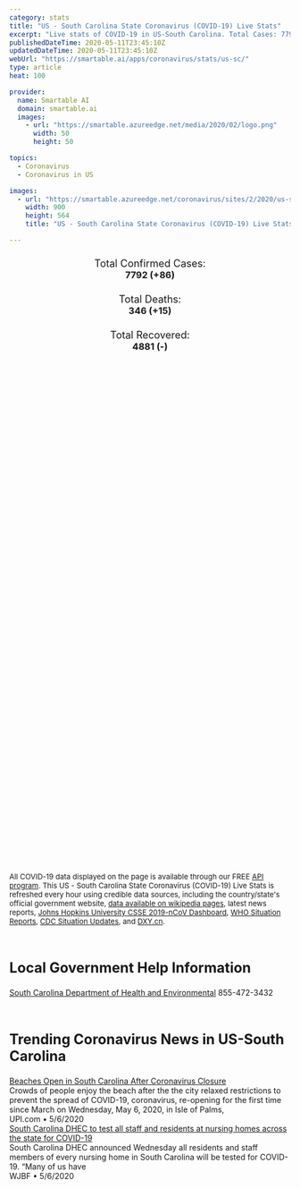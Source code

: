 ```yaml
---
category: stats
title: "US - South Carolina State Coronavirus (COVID-19) Live Stats"
excerpt: "Live stats of COVID-19 in US-South Carolina. Total Cases: 7792 (+86), Deaths: 346 (+15), Recoveries: 4881(-)."
publishedDateTime: 2020-05-11T23:45:10Z
updatedDateTime: 2020-05-11T23:45:10Z
webUrl: "https://smartable.ai/apps/coronavirus/stats/us-sc/"
type: article
heat: 100

provider:
  name: Smartable AI
  domain: smartable.ai
  images:
    - url: "https://smartable.azureedge.net/media/2020/02/logo.png"
      width: 50
      height: 50

topics:
  - Coronavirus
  - Coronavirus in US

images:
  - url: "https://smartable.azureedge.net/coronavirus/sites/2/2020/us-sc.jpg"
    width: 900
    height: 564
    title: "US - South Carolina State Coronavirus (COVID-19) Live Stats"

---
```

<div class="total-stats" style="text-align: center;">
    <h3>
	    <div style="font-size: 18px; font-weight: 400;">Total Confirmed Cases:</div>
	    7792 (<span class='red'>+86</span>)
    </h3>
    <h3>
	    <div style="font-size: 18px; font-weight: 400;">Total Deaths:</div>
	    346 (<span class='red'>+15</span>)
    </h3>
    <h3>
	    <div style="font-size: 18px; font-weight: 400;">Total Recovered:</div>
	    4881 (-)
    </h3>
</div>

<script type="text/javascript" src="https://www.gstatic.com/charts/loader.js"></script>

<div id="time_series_chart" style="width: 100%; height: 400px;"></div>
<script type="text/javascript">
  google.charts.load('current', {'packages':['corechart']});
  google.charts.setOnLoadCallback(drawChart);
  function drawChart() {
    var data = google.visualization.arrayToDataTable([
      ['Date', 'Total Cases', 'Total Deaths', 'Total Recovered'],
      ['1/22/2020', 0, 0, 0],['1/23/2020', 0, 0, 0],['1/24/2020', 0, 0, 0],['1/25/2020', 0, 0, 0],['1/26/2020', 0, 0, 0],['1/27/2020', 0, 0, 0],['1/28/2020', 0, 0, 0],['1/29/2020', 0, 0, 0],['1/30/2020', 0, 0, 0],['1/31/2020', 0, 0, 0],['2/1/2020', 0, 0, 0],['2/2/2020', 0, 0, 0],['2/3/2020', 0, 0, 0],['2/4/2020', 0, 0, 0],['2/5/2020', 0, 0, 0],['2/6/2020', 0, 0, 0],['2/7/2020', 0, 0, 0],['2/8/2020', 0, 0, 0],['2/9/2020', 0, 0, 0],['2/10/2020', 0, 0, 0],['2/11/2020', 0, 0, 0],['2/12/2020', 0, 0, 0],['2/13/2020', 0, 0, 0],['2/14/2020', 0, 0, 0],['2/15/2020', 0, 0, 0],['2/16/2020', 0, 0, 0],['2/17/2020', 0, 0, 0],['2/18/2020', 0, 0, 0],['2/19/2020', 0, 0, 0],['2/20/2020', 0, 0, 0],['2/21/2020', 0, 0, 0],['2/22/2020', 0, 0, 0],['2/23/2020', 0, 0, 0],['2/24/2020', 0, 0, 0],['2/25/2020', 0, 0, 0],['2/26/2020', 0, 0, 0],['2/27/2020', 0, 0, 0],['2/28/2020', 0, 0, 0],['2/29/2020', 0, 0, 0],['3/1/2020', 0, 0, 0],['3/2/2020', 0, 0, 0],['3/3/2020', 0, 0, 0],['3/4/2020', 0, 0, 0],['3/5/2020', 0, 0, 0],['3/6/2020', 0, 0, 0],['3/7/2020', 2, 0, 0],['3/8/2020', 2, 0, 0],['3/9/2020', 3, 0, 0],['3/10/2020', 3, 0, 0],['3/11/2020', 6, 0, 0],['3/12/2020', 7, 0, 0],['3/13/2020', 8, 0, 0],['3/14/2020', 19, 0, 0],['3/15/2020', 28, 0, 0],['3/16/2020', 33, 1, 0],['3/17/2020', 50, 1, 0],['3/18/2020', 61, 1, 0],['3/19/2020', 79, 1, 0],['3/20/2020', 126, 3, 0],['3/21/2020', 174, 3, 0],['3/22/2020', 197, 4, 0],['3/23/2020', 300, 5, 0],['3/24/2020', 343, 7, 0],['3/25/2020', 425, 7, 0],['3/26/2020', 457, 9, 0],['3/27/2020', 543, 13, 0],['3/28/2020', 662, 15, 0],['3/29/2020', 775, 16, 0],['3/30/2020', 926, 18, 0],['3/31/2020', 1084, 22, 0],['4/1/2020', 1294, 26, 0],['4/2/2020', 1554, 31, 0],['4/3/2020', 1700, 34, 0],['4/4/2020', 1917, 40, 0],['4/5/2020', 2049, 44, 0],['4/6/2020', 2232, 48, 0],['4/7/2020', 2417, 51, 0],['4/8/2020', 2552, 63, 0],['4/9/2020', 2793, 67, 0],['4/10/2020', 3067, 72, 0],['4/11/2020', 3211, 80, 0],['4/12/2020', 3314, 82, 0],['4/13/2020', 3439, 87, 0],['4/14/2020', 3553, 97, 0],['4/15/2020', 3656, 106, 0],['4/16/2020', 3918, 109, 0],['4/17/2020', 4086, 116, 0],['4/18/2020', 4248, 119, 0],['4/19/2020', 4377, 120, 0],['4/20/2020', 4439, 124, 0],['4/21/2020', 4608, 135, 0],['4/22/2020', 4761, 140, 0],['4/23/2020', 4917, 150, 0],['4/24/2020', 5071, 158, 0],['4/25/2020', 5255, 166, 3701],['4/26/2020', 5498, 174, 3701],['4/27/2020', 5626, 177, 3701],['4/28/2020', 5744, 192, 3701],['4/29/2020', 5890, 232, 3701],['4/30/2020', 6096, 244, 3701],['5/1/2020', 6284, 252, 4291],['5/2/2020', 6490, 267, 4881],['5/3/2020', 6627, 275, 4881],['5/4/2020', 6762, 283, 4881],['5/5/2020', 6853, 296, 4881],['5/6/2020', 6944, 305, 4881],['5/7/2020', 7145, 316, 4881],['5/8/2020', 7370, 320, 4881],['5/9/2020', 7533, 330, 4881],['5/10/2020', 7706, 331, 4881],['5/11/2020', 7792, 346, 4881],
    ]);
    var options = {
      curveType: 'none',
      chartArea: {'width': '80%', 'height': '80%'},
      legend: { position: 'top' },
      lineWidth: 5,
      colors: ['#f60109', '#444444', '#81B71F']
    };
    var chart = new google.visualization.LineChart(document.getElementById('time_series_chart'));
    chart.draw(data, options);
  }
</script>

<div id="geo_chart" style="width: 100%; height: 500px;"></div>
<script type="text/javascript">
  google.charts.load('current', {
    'packages':['geochart'],
    'mapsApiKey': 'AIzaSyDk1HhVhLaveyKrUhhHZ5YwzIpEcbdal6U'
  });
  google.charts.setOnLoadCallback(drawRegionsMap);
  function drawRegionsMap() {
    var data = google.visualization.arrayToDataTable([
      ['LATITUDE', 'LONGITUDE', 'DESCRIPTION', 'Total Cases', 'Total Deaths'],
      [34.3766, -82.3467, "Abbeville", 34, 0],[33.8497, -81.6097, "Aiken", 118, 6],[34.6433, -82.4588, "Anderson", 185, 8],[32.4599, -80.7869, "Beaufort", 279, 12],[32.9922, -80.0052, "Berkeley", 192, 15],[33.5579, -80.715, "Calhoun", 8, 1],[32.7957, -79.7848, "Charleston", 482, 10],[34.5753, -80.9048, "Chester", 39, 0],[34.7697, -80.2264, "Chesterfield", 79, 1],[33.6013, -80.3527, "Clarendon", 263, 26],[32.7718, -80.477, "Colleton", 33, 4],[34.401, -80.071, "Darlington", 174, 3],[34.3406, -79.1663, "Dillon", 95, 0],[33.186, -80.5794, "Dorchester", 106, 3],[33.7401, -81.8404, "Edgefield", 39, 2],[34.3718, -81.0907, "Fairfield", 80, 4],[33.8149, -79.4444, "Florence", 424, 20],[33.5567, -79.0591, "Georgetown", 50, 3],[34.8821, -82.3336, "Greenville", 933, 45],[34.1696, -82.024, "Greenwood", 62, 0],[32.6812, -81.1877, "Hampton", 28, 0],[33.6092, -78.9772, "Horry", 262, 18],[32.4681, -80.9178, "Jasper", 25, 1],[34.3672, -80.5883, "Kershaw", 253, 12],[34.7253, -80.6771, "Lancaster", 110, 4],[34.4912, -82.2957, "Laurens", 47, 2],[34.2202, -80.2483, "Lee", 106, 8],[33.9458, -81.0433, "Lexington", 478, 21],[34.2823, -79.4723, "Marion", 57, 3],[34.6438, -79.5867, "Marlboro", 57, 1],[34.2681, -81.4196, "Newberry", 32, 1],[34.7704, -83.0615, "Oconee", 37, 0],[33.5301, -80.5712, "Orangeburg", 101, 2],[34.819, -82.5828, "Pickens", 73, 1],[34.0324, -80.9717, "Richland", 1100, 54],[33.8573, -81.7313, "Saluda", 87, 0],[34.8606, -81.9535, "Spartanburg", 343, 12],[33.9753, -80.5264, "Sumter", 287, 12],[34.7922, -81.4614, "Union", 30, 0],[33.6665, -79.8293, "Williamsburg", 137, 7],[34.952, -81.3436, "York", 238, 5],[33.2419, -81.3659, "Barnwell", 33, 0],[33.0985, -81.0138, "Bamberg", 16, 0],[32.9593, -81.2363, "Allendale", 25, 3],[35.0742, -81.6558, "Cherokee", 22, 0],[33.7192, -82.2173, "McCormick", 47, 1],
    ]);
    var options = {
      backgroundColor: {fill:'transparent',stroke:'#FFF' ,strokeWidth:0 }, 
      displayMode: 'markers',
      region: 'US-SC', 
      resolution: 'metros',
      colorAxis: {colors: ['#F27D81', '#f60109']},
      sizeAxis: {minSize:3,  maxSize:12},
    };
    var chart = new google.visualization.GeoChart(document.getElementById('geo_chart'));
    chart.draw(data, options);
  };
</script>

<div id="geo_table"></div>
<script type="text/javascript">
  google.charts.load('current', {'packages':['table']});
  google.charts.setOnLoadCallback(drawTable);
  function drawTable() {
    var data = new google.visualization.DataTable();
    data.addColumn('string', 'Location');
    data.addColumn('number', 'Total Cases');
    data.addColumn('number', 'New Cases');
    data.addColumn('number', 'Active Cases');
    data.addColumn('number', 'Total Deaths');
    data.addColumn('number', 'New Deaths');
    data.addColumn('number', 'Total Recovered');
    data.addRows([
      [{v:"Abbeville", f:"Abbeville"}, 34, 0, 34, 0, 0, 0],[{v:"Aiken", f:"Aiken"}, 118, 0, 112, 6, 0, 0],[{v:"Anderson", f:"Anderson"}, 185, 0, 177, 8, 0, 0],[{v:"Beaufort", f:"Beaufort"}, 279, 0, 267, 12, 0, 0],[{v:"Berkeley", f:"Berkeley"}, 192, 0, 177, 15, 0, 0],[{v:"Calhoun", f:"Calhoun"}, 8, 0, 7, 1, 0, 0],[{v:"Charleston", f:"Charleston"}, 482, 0, 472, 10, 0, 0],[{v:"Chester", f:"Chester"}, 39, 0, 39, 0, 0, 0],[{v:"Chesterfield", f:"Chesterfield"}, 79, 0, 78, 1, 0, 0],[{v:"Clarendon", f:"Clarendon"}, 263, 0, 237, 26, 0, 0],[{v:"Colleton", f:"Colleton"}, 33, 0, 29, 4, 0, 0],[{v:"Darlington", f:"Darlington"}, 174, 0, 171, 3, 0, 0],[{v:"Dillon", f:"Dillon"}, 95, 0, 95, 0, 0, 0],[{v:"Dorchester", f:"Dorchester"}, 106, 0, 103, 3, 0, 0],[{v:"Edgefield", f:"Edgefield"}, 39, 0, 37, 2, 0, 0],[{v:"Fairfield", f:"Fairfield"}, 80, 0, 76, 4, 0, 0],[{v:"Florence", f:"Florence"}, 424, 0, 404, 20, 0, 0],[{v:"Georgetown", f:"Georgetown"}, 50, 0, 47, 3, 0, 0],[{v:"Greenville", f:"Greenville"}, 933, 0, 888, 45, 0, 0],[{v:"Greenwood", f:"Greenwood"}, 62, 0, 62, 0, 0, 0],[{v:"Hampton", f:"Hampton"}, 28, 0, 28, 0, 0, 0],[{v:"Horry", f:"Horry"}, 262, 0, 244, 18, 0, 0],[{v:"Jasper", f:"Jasper"}, 25, 0, 24, 1, 0, 0],[{v:"Kershaw", f:"Kershaw"}, 253, 0, 241, 12, 0, 0],[{v:"Lancaster", f:"Lancaster"}, 110, 0, 106, 4, 0, 0],[{v:"Laurens", f:"Laurens"}, 47, 0, 45, 2, 0, 0],[{v:"Lee", f:"Lee"}, 106, 0, 98, 8, 0, 0],[{v:"Lexington", f:"Lexington"}, 478, 0, 457, 21, 0, 0],[{v:"Marion", f:"Marion"}, 57, 0, 54, 3, 0, 0],[{v:"Marlboro", f:"Marlboro"}, 57, 0, 56, 1, 0, 0],[{v:"Newberry", f:"Newberry"}, 32, 0, 31, 1, 0, 0],[{v:"Oconee", f:"Oconee"}, 37, 0, 37, 0, 0, 0],[{v:"Orangeburg", f:"Orangeburg"}, 101, 0, 99, 2, 0, 0],[{v:"Pickens", f:"Pickens"}, 73, 0, 72, 1, 0, 0],[{v:"Richland", f:"Richland"}, 1100, 0, 1046, 54, 0, 0],[{v:"Saluda", f:"Saluda"}, 87, 0, 87, 0, 0, 0],[{v:"Spartanburg", f:"Spartanburg"}, 343, 0, 331, 12, 0, 0],[{v:"Sumter", f:"Sumter"}, 287, 0, 275, 12, 0, 0],[{v:"Union", f:"Union"}, 30, 0, 30, 0, 0, 0],[{v:"Williamsburg", f:"Williamsburg"}, 137, 0, 130, 7, 0, 0],[{v:"York", f:"York"}, 238, 0, 233, 5, 0, 0],[{v:"Barnwell", f:"Barnwell"}, 33, 0, 33, 0, 0, 0],[{v:"Bamberg", f:"Bamberg"}, 16, 0, 16, 0, 0, 0],[{v:"Allendale", f:"Allendale"}, 25, 0, 22, 3, 0, 0],[{v:"Cherokee", f:"Cherokee"}, 22, 0, 22, 0, 0, 0],[{v:"McCormick", f:"McCormick"}, 47, 0, 46, 1, 0, 0],
    ]);
    data.setProperty(0, 0, 'style', 'min-width:100px');
    var table = new google.visualization.Table(document.getElementById('geo_table'));
    table.draw(data, {allowHtml: true, sortColumn: 2, sortAscending: false, width: '660px', height: '100%'});
  }
</script>

<span style="font-size: 13px">All COVID-19 data displayed on the page is available through our FREE <a href="https://developer.smartable.ai">API program</a>. This US - South Carolina State Coronavirus (COVID-19) Live Stats is refreshed every hour using credible data sources, including the country/state's official government website, <a href="https://en.wikipedia.org/wiki/2019%E2%80%9320_coronavirus_pandemic" target="_blank">data available on wikipedia pages</a>, latest news reports, <a href="https://systems.jhu.edu/research/public-health/ncov/" target="_blank">Johns Hopkins University CSSE 2019-nCoV Dashboard</a>, <a href="https://www.who.int/emergencies/diseases/novel-coronavirus-2019/situation-reports" target="_blank">WHO Situation Reports</a>, <a href="https://www.cdc.gov/coronavirus/2019-ncov/index.html" target="_blank">CDC Situation Updates</a>, and <a href="https://ncov.dxy.cn/ncovh5/view/pneumonia" target="_blank">DXY.cn</a>.</span>

<h2 id="news" class="center" style="margin-top: 60px; font-size: 25px;">Local Government Help Information</h2>
<div class="info center">
<a href="https://www.scdhec.gov/health/infectious-diseases/viruses/coronavirus-disease-2019-covid-19" target="_blank">South Carolina Department of Health and Environmental</a> 855-472-3432
</div>
<h2 id="news" class="center" style="margin-top: 60px; font-size: 25px;">Trending Coronavirus News in US-South Carolina</h2>
<div class="row">
<div class="col-md-6 col-sm-12">
  <div class="content-card">
	<a href="https://www.upi.com/News_Photos/view/upi/a01c0429493082fa35af960e0b28f58b/Beaches-Open-in-South-Carolina-After-Coronavirus-Closure/"><div class="card-image" style="background-image: url(https://cdnph.upi.com/pv/upi/a01c0429493082fa35af960e0b28f58b/BEACHES-CHARLESTON.jpg)"></div></a>
	<div class="content">
		<div class="card-title"><a href="https://www.upi.com/News_Photos/view/upi/a01c0429493082fa35af960e0b28f58b/Beaches-Open-in-South-Carolina-After-Coronavirus-Closure/">Beaches Open in South Carolina After Coronavirus Closure</a></div>
		<div class="card-excerpt">Crowds of people enjoy the beach after the the city relaxed restrictions to prevent the spread of COVID-19, coronavirus, re-opening for the first time since March on Wednesday, May 6, 2020, in Isle of Palms,</div>
		<div class="card-meta">
			<span class="card-provider">UPI.com</span> • <span class="card-date">5/6/2020</span>
		</div>
	</div>
  </div>
</div>
<div class="col-md-6 col-sm-12">
  <div class="content-card">
	<a href="https://www.wjbf.com/news/south-carolina-news/south-carolina-dhec-to-test-all-staff-and-residents-at-nursing-homes-across-the-state-for-covid-19/"><div class="card-image" style="background-image: url(https://www.wjbf.com/wp-content/uploads/sites/47/2016/01/sc_36101647_ver1.0.png?w=1280&h=720&crop=1)"></div></a>
	<div class="content">
		<div class="card-title"><a href="https://www.wjbf.com/news/south-carolina-news/south-carolina-dhec-to-test-all-staff-and-residents-at-nursing-homes-across-the-state-for-covid-19/">South Carolina DHEC to test all staff and residents at nursing homes across the state for COVID-19</a></div>
		<div class="card-excerpt">South Carolina DHEC announced Wednesday all residents and staff members of every nursing home in South Carolina will be tested for COVID-19. “Many of us have</div>
		<div class="card-meta">
			<span class="card-provider">WJBF</span> • <span class="card-date">5/6/2020</span>
		</div>
	</div>
  </div>
</div>

</div>

